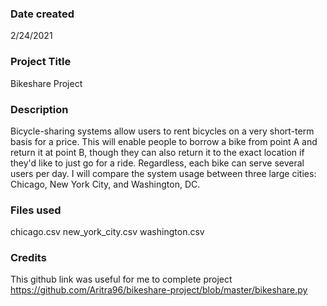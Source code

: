 ### Date created
2/24/2021

### Project Title
Bikeshare Project

### Description
Bicycle-sharing systems allow users to rent bicycles on a very short-term basis for a price. This will enable people to borrow a bike from point A and return it at point B, though they can also return it to the exact location if they'd like to just go for a ride. Regardless, each bike can serve several users per day. I will compare the system usage between three large cities: Chicago, New York City, and Washington, DC. 

### Files used
chicago.csv
new_york_city.csv
washington.csv

### Credits
This github link was useful for me to complete project
https://github.com/Aritra96/bikeshare-project/blob/master/bikeshare.py 

